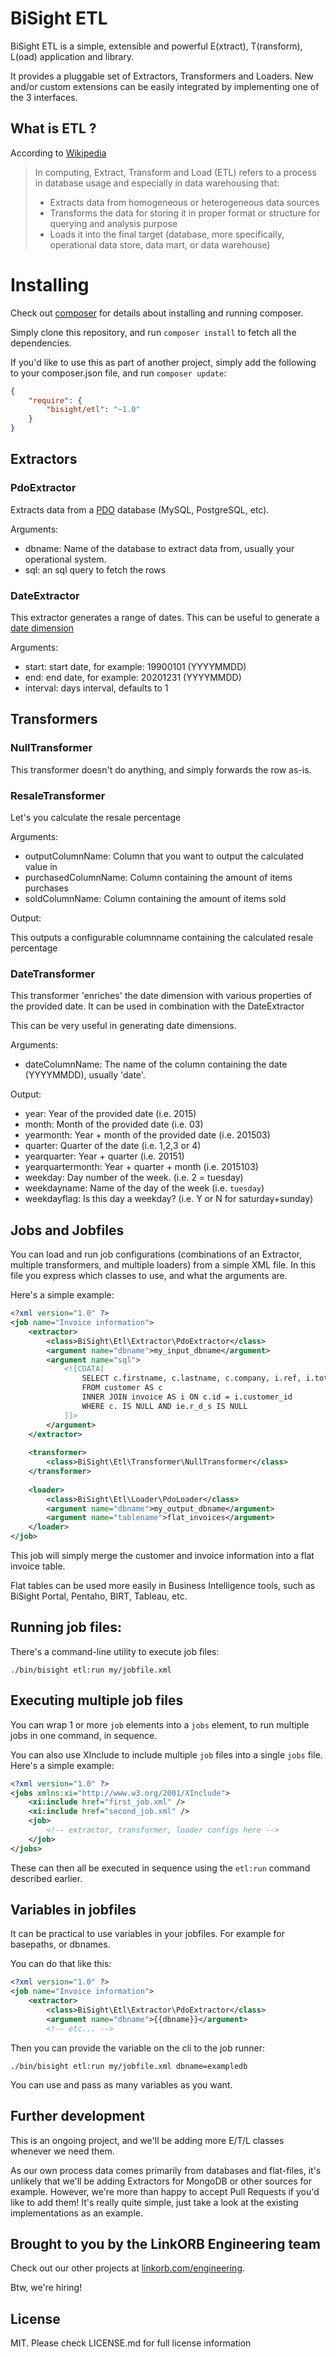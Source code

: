 BiSight ETL
=============

BiSight ETL is a simple, extensible and powerful E(xtract), T(ransform), L(oad) application and library.

It provides a pluggable set of Extractors, Transformers and Loaders. New and/or custom extensions can
be easily integrated by implementing one of the 3 interfaces.

## What is ETL ?

According to [Wikipedia](http://en.wikipedia.org/wiki/Extract,_transform,_load)

> In computing, Extract, Transform and Load (ETL) refers to a process in database usage and especially in data warehousing that:
>
> * Extracts data from homogeneous or heterogeneous data sources
> * Transforms the data for storing it in proper format or structure for querying and analysis purpose
> * Loads it into the final target (database, more specifically, operational data store, data mart, or data warehouse)


# Installing

Check out [composer](http://www.getcomposer.org) for details about installing and running composer.

Simply clone this repository, and run `composer install` to fetch all the dependencies.

If you'd like to use this as part of another project, simply add the following to your composer.json file, and run `composer update`:

```json
{
    "require": {
        "bisight/etl": "~1.0"
    }
}
```

## Extractors

### PdoExtractor

Extracts data from a [PDO](http://php.net/manual/en/pdo.drivers.php) database (MySQL, PostgreSQL, etc).

Arguments:

* dbname: Name of the database to extract data from, usually your operational system.
* sql: an sql query to fetch the rows

### DateExtractor

This extractor generates a range of dates. This can be useful to generate a [date dimension](http://en.wikipedia.org/wiki/Dimension_(data_warehouse)#Common_patterns)

Arguments:

* start: start date, for example: 19900101 (YYYYMMDD)
* end: end date, for example: 20201231 (YYYYMMDD)
* interval: days interval, defaults to 1

## Transformers

### NullTransformer

This transformer doesn't do anything, and simply forwards the row as-is.

### ResaleTransformer

Let's you calculate the resale percentage

Arguments:

* outputColumnName: Column that you want to output the calculated value in
* purchasedColumnName: Column containing the amount of items purchases
* soldColumnName: Column containing the amount of items sold

Output:

This outputs a configurable columnname containing the calculated resale percentage

### DateTransformer

This transformer 'enriches' the date dimension with various properties of the provided date.
It can be used in combination with the DateExtractor

This can be very useful in generating date dimensions.

Arguments:

* dateColumnName: The name of the column containing the date (YYYYMMDD), usually 'date'.

Output:

* year: Year of the provided date (i.e. 2015)
* month: Month of the provided date (i.e. 03)
* yearmonth: Year + month of the provided date (i.e. 201503)
* quarter: Quarter of the date (i.e. 1,2,3 or 4)
* yearquarter: Year + quarter (i.e. 20151)
* yearquartermonth: Year + quarter + month (i.e. 2015103)
* weekday: Day number of the week. (i.e. 2 = tuesday)
* weekdayname: Name of the day of the week (i.e. `tuesday`)
* weekdayflag: Is this day a weekday? (i.e. Y or N for saturday+sunday)

## Jobs and Jobfiles

You can load and run job configurations (combinations of an Extractor, multiple transformers, and multiple loaders) from a simple XML file. In this file you express which classes to use, and 
what the arguments are. 

Here's a simple example:

```xml
<?xml version="1.0" ?>
<job name="Invoice information">
    <extractor>
        <class>BiSight\Etl\Extractor\PdoExtractor</class>
        <argument name="dbname">my_input_dbname</argument>
        <argument name="sql">
            <![CDATA[
                SELECT c.firstname, c.lastname, c.company, i.ref, i.totalprice
                FROM customer AS c
                INNER JOIN invoice AS i ON c.id = i.customer_id
                WHERE c. IS NULL AND ie.r_d_s IS NULL
            ]]>
        </argument>
    </extractor>
    
    <transformer>
        <class>BiSight\Etl\Transformer\NullTransformer</class>
    </transformer>
    
    <loader>
        <class>BiSight\Etl\Loader\PdoLoader</class>
        <argument name="dbname">my_output_dbname</argument>
        <argument name="tablename">flat_invoices</argument>
    </loader>
</job>
```

This job will simply merge the customer and invoice information into a flat invoice table.

Flat tables can be used more easily in Business Intelligence tools, such as BiSight Portal, Pentaho, BIRT, Tableau, etc.

## Running job files:

There's a command-line utility to execute job files:

    ./bin/bisight etl:run my/jobfile.xml
    
## Executing multiple job files

You can wrap 1 or more `job` elements into a `jobs` element, to run multiple jobs
in one command, in sequence.

You can also use XInclude to include multiple `job` files into a single `jobs` file.
Here's a simple example:

```xml
<?xml version="1.0" ?>
<jobs xmlns:xi="http://www.w3.org/2001/XInclude">
    <xi:include href="first_job.xml" />
    <xi:include href="second_job.xml" />
    <job>
        <!-- extractor, transformer, loader configs here -->
    </job>
</jobs>
```

These can then all be executed in sequence using the `etl:run` command described earlier.

## Variables in jobfiles

It can be practical to use variables in your jobfiles. For example for basepaths, or dbnames.

You can do that like this:

```xml
<?xml version="1.0" ?>
<job name="Invoice information">
    <extractor>
        <class>BiSight\Etl\Extractor\PdoExtractor</class>
        <argument name="dbname">{{dbname}}</argument>
        <!-- etc... -->
```

Then you can provide the variable on the cli to the job runner:

    ./bin/bisight etl:run my/jobfile.xml dbname=exampledb
    
You can use and pass as many variables as you want.

## Further development

This is an ongoing project, and we'll be adding more E/T/L classes whenever we need them.

As our own process data comes primarily from databases and flat-files, it's unlikely that
we'll be adding Extractors for MongoDB or other sources for example. However, we're more
than happy to accept Pull Requests if you'd like to add them! It's really quite simple,
just take a look at the existing implementations as an example.

## Brought to you by the LinkORB Engineering team

Check out our other projects at [linkorb.com/engineering](http://www.linkorb.com/engineering).

Btw, we're hiring!

## License

MIT. Please check LICENSE.md for full license information
